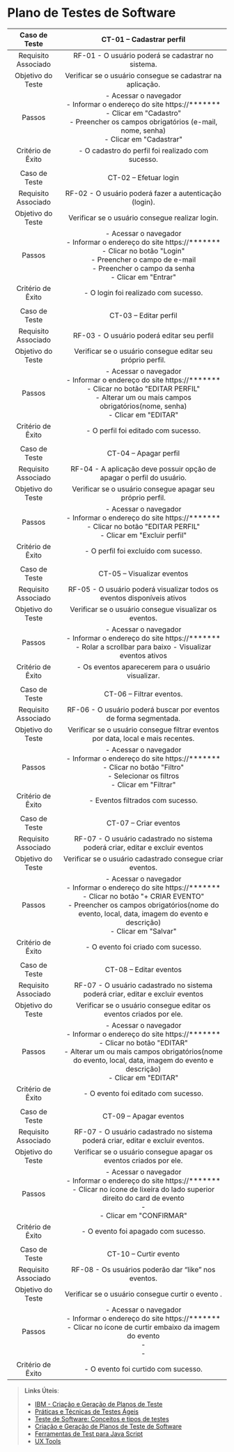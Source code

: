 # Plano de Testes de Software

| **Caso de Teste**  | **CT-01 – Cadastrar perfil**  |
|:---: |:---: |
| Requisito Associado  | RF-01 - O usuário poderá se cadastrar no sistema. |
| Objetivo do Teste  | Verificar se o usuário consegue se cadastrar na aplicação. |
| Passos  | - Acessar o navegador <br> - Informar o endereço do site https://*******<br> - Clicar em "Cadastro" <br> - Preencher os campos obrigatórios (e-mail, nome, senha) <br> - Clicar em "Cadastrar" |
|Critério de Êxito | - O cadastro do perfil foi realizado com sucesso. |
|   |   |
| Caso de Teste  | CT-02 – Efetuar login |
|Requisito Associado | RF-02 - O usuário poderá fazer a autenticação (login). |
| Objetivo do Teste  | Verificar se o usuário consegue realizar login. |
| Passos  | - Acessar o navegador <br> - Informar o endereço do site https://*******<br> - Clicar no botão "Login" <br> - Preencher o campo de e-mail <br> - Preencher o campo da senha <br> - Clicar em "Entrar" |
|Critério de Êxito | - O login foi realizado com sucesso. |
|   |   |
| Caso de Teste  | CT-03    –  Editar perfil |
|Requisito Associado | RF-03 - O usuário poderá editar seu perfil |
| Objetivo do Teste  | Verificar se o usuário consegue editar seu próprio perfil. |
| Passos  | - Acessar o navegador <br> - Informar o endereço do site https://*******<br> - Clicar no botão "EDITAR PERFIL" <br> - Alterar um ou mais campos obrigatórios(nome, senha) <br> - Clicar em "EDITAR" |
|Critério de Êxito | - O perfil foi editado com sucesso. |
|   |   |
| Caso de Teste  | CT-04    – Apagar perfil |
|Requisito Associado | RF-04 - A aplicação deve possuir opção de apagar o perfil do usuário. |
| Objetivo do Teste  | Verificar se o usuário consegue apagar seu próprio perfil. |
| Passos  | - Acessar o navegador <br> - Informar o endereço do site https://*******<br> - Clicar no botão "EDITAR PERFIL" <br> - Clicar em "Excluir perfil" |
|Critério de Êxito | - O perfil foi excluído com sucesso. |
|   |   |
| Caso de Teste  | CT-05    –  Visualizar eventos |
|Requisito Associado | RF-05 - O usuário poderá visualizar todos os eventos disponíveis ativos |
| Objetivo do Teste  | Verificar se o usuário consegue visualizar os eventos. |
| Passos  | - Acessar o navegador <br> - Informar o endereço do site https://*******<br> - Rolar a scrollbar para baixo - Visualizar eventos ativos
|Critério de Êxito | - Os eventos aparecerem para o usuário visualizar. |
|   |   |
| Caso de Teste  | CT-06    – Filtrar eventos. |
|Requisito Associado | RF-06 - O usuário poderá buscar por eventos de forma segmentada. |
| Objetivo do Teste  | Verificar se o usuário consegue filtrar eventos por data, local e mais recentes. |
| Passos  | - Acessar o navegador <br> - Informar o endereço do site https://*******<br> - Clicar no botão "Filtro" <br> - Selecionar os filtros <br> - Clicar em "Filtrar" |
|Critério de Êxito | - Eventos filtrados com sucesso. |
|   |   |
| Caso de Teste  | CT-07  – Criar eventos |
|Requisito Associado | RF-07 - O usuário cadastrado no sistema poderá criar, editar e excluir eventos |
| Objetivo do Teste  | Verificar se o usuário cadastrado consegue criar eventos. |
| Passos  | - Acessar o navegador <br> - Informar o endereço do site https://*******<br> - Clicar no botão "+ CRIAR EVENTO" <br> - Preencher os campos obrigatórios(nome do evento, local, data, imagem do evento e descrição) <br> - Clicar em "Salvar" |
|Critério de Êxito | - O evento foi criado com sucesso. |
|   |   |
| Caso de Teste  | CT-08    – Editar eventos |
|Requisito Associado | RF-07 - O usuário cadastrado no sistema poderá criar, editar e excluir eventos |
| Objetivo do Teste  | Verificar se o usuário consegue editar os eventos criados por ele. |
| Passos  | - Acessar o navegador <br> - Informar o endereço do site https://*******<br> - Clicar no botão "EDITAR" <br> - Alterar um ou mais campos obrigatórios(nome do evento, local, data, imagem do evento e descrição) <br> - Clicar em "EDITAR" |
|Critério de Êxito | - O evento foi editado com sucesso.
|   |   |
| Caso de Teste  | CT-09    – Apagar eventos |
|Requisito Associado | RF-07  - O usuário cadastrado no sistema poderá criar, editar e excluir eventos. |
| Objetivo do Teste  | Verificar se o usuário consegue apagar os eventos criados por ele. |
| Passos  | - Acessar o navegador <br> - Informar o endereço do site https://*******<br> - Clicar no ícone de lixeira do lado superior direito do card de evento <br> - <br> - Clicar em "CONFIRMAR" |
|Critério de Êxito | - O evento foi apagado com sucesso. |
|   |   |
| Caso de Teste  | CT-10    – Curtir evento |
|Requisito Associado | RF-08  - Os usuários poderão dar “like” nos eventos. |
| Objetivo do Teste  | Verificar se o usuário consegue curtir o evento . |
| Passos  | - Acessar o navegador <br> - Informar o endereço do site https://*******<br> - Clicar no ícone de curtir embaixo da imagem do evento <br> - <br> -
|Critério de Êxito | - O evento foi curtido com sucesso. |  

> **Links Úteis**:
>
> - [IBM - Criação e Geração de Planos de Teste](https://www.ibm.com/developerworks/br/local/rational/criacao_geracao_planos_testes_software/index.html)
> - [Práticas e Técnicas de Testes Ágeis](http://assiste.serpro.gov.br/serproagil/Apresenta/slides.pdf)
> - [Teste de Software: Conceitos e tipos de testes](https://blog.onedaytesting.com.br/teste-de-software/)
> - [Criação e Geração de Planos de Teste de Software](https://www.ibm.com/developerworks/br/local/rational/criacao_geracao_planos_testes_software/index.html)
> - [Ferramentas de Test para Java Script](https://geekflare.com/javascript-unit-testing/)
> - [UX Tools](https://uxdesign.cc/ux-user-research-and-user-testing-tools-2d339d379dc7)
